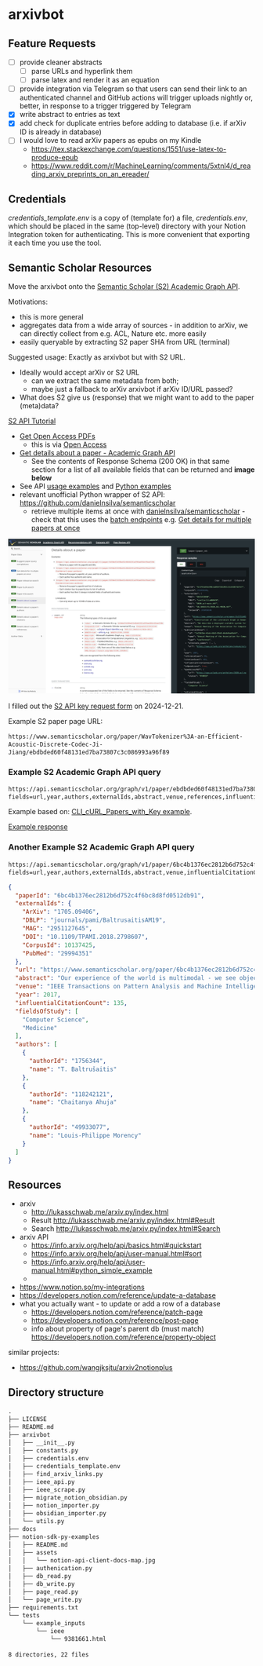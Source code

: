 # arxivbot

## Feature Requests

- [ ] provide cleaner abstracts
  - [ ] parse URLs and hyperlink them
  - [ ] parse latex and render it as an equation
- [ ] provide integration via Telegram so that users can send their link to an authenticated channel and GitHub actions will trigger uploads nightly or, better, in response to a trigger triggered by Telegram
- [x] write abstract to entries as text
- [x] add check for duplicate entries before adding to database (i.e. if arXiv ID is already in database)
- [ ] I would love to read arXiv papers as epubs on my Kindle
    - https://tex.stackexchange.com/questions/1551/use-latex-to-produce-epub
    - https://www.reddit.com/r/MachineLearning/comments/5xtnl4/d_reading_arxiv_preprints_on_an_ereader/

## Credentials

_credentials_template.env_ is a copy of (template for) a file, _credentials.env_, which should be placed in the same (top-level) directory with your Notion Integration token for authenticating. This is more convenient that exporting it each time you use the tool.

## Semantic Scholar Resources

Move the arxivbot onto the [Semantic Scholar (S2) Academic Graph API](https://api.semanticscholar.org/api-docs/graph). 

Motivations:
- this is more general
- aggregates data from a wide array of sources - in addition to arXiv, we can directly collect from e.g. ACL, Nature etc. more easily
- easily queryable by extracting S2 paper SHA from URL (terminal)

Suggested usage: Exactly as arxivbot but with S2 URL. 

- Ideally would accept arXiv or S2 URL
    - can we extract the same metadata from both; 
    - maybe just a fallback to arXiv arxivbot if arXiv ID/URL passed?
- What does S2 give us (response) that we might want to add to the paper (meta)data?


[S2 API Tutorial](https://www.semanticscholar.org/product/api/tutorial)

- [Get Open Access PDFs](https://github.com/allenai/s2-folks/tree/3c786b3f0727cca5049afd5654494acd99b80efb/examples/python/get_open_access_pdf)
    - this is via [Open Access](https://www.openaccess.nl/en/what-is-open-access)
- [Get details about a paper - Academic Graph API](https://api.semanticscholar.org/api-docs/#tag/Paper-Data/operation/get_graph_get_paper)
    - See the contents of Response Schema (200 OK) in that same section for a list of all available fields that can be returned and **image below**
- See API [usage examples](https://github.com/allenai/s2-folks/tree/3c786b3f0727cca5049afd5654494acd99b80efb/examples) and [Python examples](https://github.com/allenai/s2-folks/tree/3c786b3f0727cca5049afd5654494acd99b80efb/examples/python)
- relevant unofficial Python wrapper of S2 API: <https://github.com/danielnsilva/semanticscholar>
    - retrieve multiple items at once with [danielnsilva/semanticscholar](https://github.com/danielnsilva/semanticscholar?tab=readme-ov-file#retrieve-multiple-items-at-once) - check that this uses the [batch endpoints](https://www.semanticscholar.org/product/api/tutorial#base-urls) e.g. [Get details for multiple papers at once](https://api.semanticscholar.org/api-docs/#tag/Paper-Data/operation/post_graph_get_papers)

![S2 Academic Graph - Details about a paper - Sample Response - 200 OK](/S2%20Academic%20Graph%20-%20Details%20about%20a%20paper%20-%20Sample%20Response%20-%20200%20OK.png)

I filled out the [S2 API key request form](https://www.semanticscholar.org/product/api#api-key-form) on 2024-12-21. 


Example S2 paper page URL:

```
https://www.semanticscholar.org/paper/WavTokenizer%3A-an-Efficient-Acoustic-Discrete-Codec-Ji-Jiang/ebdbded60f48131ed7ba73807c3c086993a96f89
```

### Example S2 Academic Graph API query

```
https://api.semanticscholar.org/graph/v1/paper/ebdbded60f48131ed7ba73807c3c086993a96f89?fields=url,year,authors,externalIds,abstract,venue,references,influentialCitationCount,fieldsOfStudy
```

Example based on: [CLI_cURL_Papers_with_Key example](https://github.com/allenai/s2-folks/blob/3c786b3f0727cca5049afd5654494acd99b80efb/examples/Webinar%20Code%20Examples/CLI_cURL_Papers_with_Key). 

[Example response](/example_s2_academic_api_response.json)

### Another Example S2 Academic Graph API query

```
https://api.semanticscholar.org/graph/v1/paper/6bc4b1376ec2812b6d752c4f6bc8d8fd0512db91?fields=url,year,authors,externalIds,abstract,venue,influentialCitationCount,fieldsOfStudy
```

```json
{
  "paperId": "6bc4b1376ec2812b6d752c4f6bc8d8fd0512db91",
  "externalIds": {
    "ArXiv": "1705.09406",
    "DBLP": "journals/pami/BaltrusaitisAM19",
    "MAG": "2951127645",
    "DOI": "10.1109/TPAMI.2018.2798607",
    "CorpusId": 10137425,
    "PubMed": "29994351"
  },
  "url": "https://www.semanticscholar.org/paper/6bc4b1376ec2812b6d752c4f6bc8d8fd0512db91",
  "abstract": "Our experience of the world is multimodal - we see objects, hear sounds, feel texture, smell odors, and taste flavors. Modality refers to the way in which something happens or is experienced and a research problem is characterized as multimodal when it includes multiple such modalities. In order for Artificial Intelligence to make progress in understanding the world around us, it needs to be able to interpret such multimodal signals together. Multimodal machine learning aims to build models that can process and relate information from multiple modalities. It is a vibrant multi-disciplinary field of increasing importance and with extraordinary potential. Instead of focusing on specific multimodal applications, this paper surveys the recent advances in multimodal machine learning itself and presents them in a common taxonomy. We go beyond the typical early and late fusion categorization and identify broader challenges that are faced by multimodal machine learning, namely: representation, translation, alignment, fusion, and co-learning. This new taxonomy will enable researchers to better understand the state of the field and identify directions for future research.",
  "venue": "IEEE Transactions on Pattern Analysis and Machine Intelligence",
  "year": 2017,
  "influentialCitationCount": 135,
  "fieldsOfStudy": [
    "Computer Science",
    "Medicine"
  ],
  "authors": [
    {
      "authorId": "1756344",
      "name": "T. Baltrušaitis"
    },
    {
      "authorId": "118242121",
      "name": "Chaitanya Ahuja"
    },
    {
      "authorId": "49933077",
      "name": "Louis-Philippe Morency"
    }
  ]
}
```

## Resources

- arxiv
  - http://lukasschwab.me/arxiv.py/index.html
  - Result http://lukasschwab.me/arxiv.py/index.html#Result
  - Search http://lukasschwab.me/arxiv.py/index.html#Search
- arxiv API
  - https://info.arxiv.org/help/api/basics.html#quickstart
  - https://info.arxiv.org/help/api/user-manual.html#sort
  - https://info.arxiv.org/help/api/user-manual.html#python_simple_example
  -
- https://www.notion.so/my-integrations
- https://developers.notion.com/reference/update-a-database
- what you actually want - to update or add a row of a database
  - https://developers.notion.com/reference/patch-page
  - https://developers.notion.com/reference/post-page
  - info about property of page's parent db (must match) https://developers.notion.com/reference/property-object

similar projects:
- https://github.com/wangjksjtu/arxiv2notionplus


## Directory structure

```
.
├── LICENSE
├── README.md
├── arxivbot
│   ├── __init__.py
│   ├── constants.py
│   ├── credentials.env
│   ├── credentials_template.env
│   ├── find_arxiv_links.py
│   ├── ieee_api.py
│   ├── ieee_scrape.py
│   ├── migrate_notion_obsidian.py
│   ├── notion_importer.py
│   ├── obsidian_importer.py
│   └── utils.py
├── docs
├── notion-sdk-py-examples
│   ├── README.md
│   ├── assets
│   │   └── notion-api-client-docs-map.jpg
│   ├── authenication.py
│   ├── db_read.py
│   ├── db_write.py
│   ├── page_read.py
│   └── page_write.py
├── requirements.txt
└── tests
    └── example_inputs
        └── ieee
            └── 9381661.html

8 directories, 22 files
```
